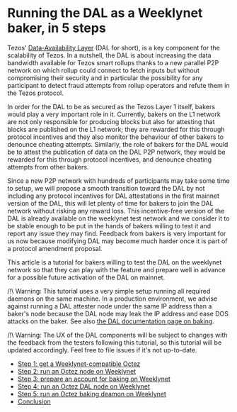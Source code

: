 # Running the DAL as a Weeklynet baker, in 5 steps

Tezos' [Data-Availability Layer](https://tezos.gitlab.io/shell/dal.html) (DAL for short), is a key component for the scalability of Tezos. In a nutshell, the DAL is about increasing the data bandwidth available for Tezos smart rollups thanks to a new parallel P2P network on which rollup could connect to fetch inputs but without compromising their security and in particular the possibility for any participant to detect fraud attempts from rollup operators and refute them in the Tezos protocol.

In order for the DAL to be as secured as the Tezos Layer 1 itself, bakers would play a very important role in it. Currently, bakers on the L1 network are not only responsible for producing blocks but also for attesting that blocks are published on the L1 network; they are rewarded for this through protocol incentives and they also monitor the behaviour of other bakers to denounce cheating attempts. Similarly, the role of bakers for the DAL would be to attest the publication of data on the DAL P2P network, they would be rewarded for this through protocol incentives, and denounce cheating attempts from other bakers.

Since a new P2P network with hundreds of participants may take some time to setup, we will propose a smooth transition toward the DAL by not including any protocol incentives for DAL attestations in the first mainnet version of the DAL, this will let plenty of time for bakers to join the DAL network without risking any reward loss. This incentive-free version of the DAL is already available on the weeklynet test network and we consider it to be stable enough to be put in the hands of bakers willing to test it and report any issue they may find. Feedback from bakers is very important for us now because modifying DAL may become much harder once it is part of a protocol amendment proposal.

This article is a tutorial for bakers willing to test the DAL on the weeklynet network so that they can play with the feature and prepare well in advance for a possible future activation of the DAL on mainnet.

/!\ Warning: This tutorial uses a very simple setup running all required daemons on the same machine. In a production environment, we advise against running a DAL attester node under the same IP address than a baker's node because the DAL node may leak the IP address and ease DOS attacks on the baker. See also [the DAL documentation page on baking](https://tezos.gitlab.io/shell/dal_bakers.html).

/!\ Warning: The UX of the DAL components will be subject to changes with the feedback from the testers following this tutorial, so this tutorial will be updated accordingly. Feel free to file issues if it's not up-to-date.

- [Step 1: get a Weeklynet-compatible Octez](./running-the-dal-as-a-weeklynet-baker-in-5-steps/get-octez)
- [Step 2: run an Octez node on Weeklynet](./running-the-dal-as-a-weeklynet-baker-in-5-steps/run-node)
- [Step 3: prepare an account for baking on Weeklynet](./running-the-dal-as-a-weeklynet-baker-in-5-steps/prepare-account)
- [Step 4: run an Octez DAL node on Weeklynet](./running-the-dal-as-a-weeklynet-baker-in-5-steps/run-dal-node)
- [Step 5: run an Octez baking deamon on Weeklynet](./running-the-dal-as-a-weeklynet-baker-in-5-steps/run-baker)
- [Conclusion](./running-the-dal-as-a-weeklynet-baker-in-5-steps/conclusion)
